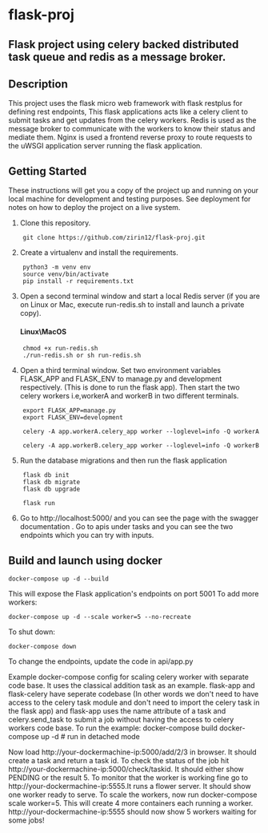 # flask-proj

## Flask project using celery backed distributed task queue and redis as a message broker.

## Description

This project uses the flask micro web framework with flask restplus for defining rest endpoints, This flask applications acts like a celery client to submit tasks and get updates from the celery workers. Redis is used as the message broker to communicate with the workers to know their status and mediate them.
Nginx is used a frontend reverse proxy to route requests to the uWSGI application server running the flask application.


## Getting Started

These instructions will get you a copy of the project up and running on your local machine for development and testing purposes. See deployment for notes on how to deploy the project on a live system.

1. Clone this repository.
```
    git clone https://github.com/zirin12/flask-proj.git
```
2. Create a virtualenv and install the requirements.
```
    python3 -m venv env
    source venv/bin/activate
    pip install -r requirements.txt
```
3. Open a second terminal window and start a local Redis server (if you are on Linux or Mac, execute run-redis.sh to install and launch a private copy).

    #### Linux\MacOS
```
    chmod +x run-redis.sh
    ./run-redis.sh or sh run-redis.sh 
```

4. Open a third terminal window. Set two environment variables FLASK_APP and FLASK_ENV to manage.py and development respectively. (This is done to run the flask app). Then start the two celery workers i.e,workerA and workerB in two different terminals.

``` 
    export FLASK_APP=manage.py
    export FLASK_ENV=development
```
  
```
    celery -A app.workerA.celery_app worker --loglevel=info -Q workerA
```
 
```
    celery -A app.workerB.celery_app worker --loglevel=info -Q workerB
```
5. Run the database migrations and then run the flask application
```
    flask db init
    flask db migrate
    flask db upgrade
```
```
    flask run
```
  
6. Go to http://localhost:5000/ and you can see the page with the swagger documentation . Go to apis under tasks and you can see the two endpoints which you can try with inputs.


## Build and launch using docker
```
docker-compose up -d --build
```
This will expose the Flask application's endpoints on port 5001 
To add more workers:
```
docker-compose up -d --scale worker=5 --no-recreate
```
To shut down:
```
docker-compose down
```
To change the endpoints, update the code in api/app.py
 
 
Example docker-compose config for scaling celery worker with separate code base. It uses the classical addition task as an example. flask-app and flask-celery have seperate codebase (In other words we don't need to have access to the celery task module and don't need to import the celery task in the flask app) and flask-app uses the name attribute of a task and celery.send_task to submit a job without having the access to celery workers code base.
To run the example:
docker-compose build
docker-compose up -d # run in detached mode
 
Now load http://your-dockermachine-ip:5000/add/2/3 in browser. It should create a task and return a task id.
To check the status of the job hit http://your-dockermachine-ip:5000/check/taskid. It should either show PENDING or the result 5.
To monitor that the worker is working fine go to http://your-dockermachine-ip:5555.It runs a flower server. It should show one worker ready to serve.
To scale the workers, now run docker-compose scale worker=5. This will create 4 more containers each running a worker. http://your-dockermachine-ip:5555 should now show 5 workers waiting for some jobs!
